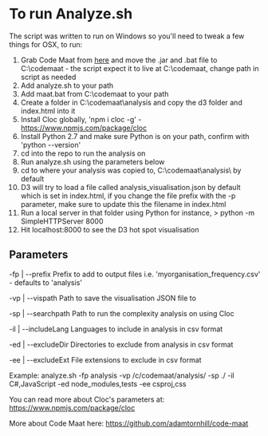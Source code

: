 # To run Analyze.sh

The script was written to run on Windows so you'll need to tweak a few things for OSX, to run:

1. Grab Code Maat from [here](http://www.adamtornhill.com/code/crimescenetools) and move the .jar and .bat file to C:\codemaat   - the script expect it to live at C:\codemaat, change path in script as needed
2. Add analyze.sh to your path
3. Add maat.bat from C:\codemaat to your path
4. Create a folder in C:\codemaat\analysis and copy the d3 folder and index.html into it
5. Install Cloc globally, 'npm i cloc -g' - https://www.npmjs.com/package/cloc
6. Install Python 2.7 and make sure Python is on your path, confirm with 'python --version'
7. cd into the repo to run the analysis on
8. Run analyze.sh using the parameters below
9. cd to where your analysis was copied to, C:\codemaat\analysis\ by default
10. D3 will try to load a file called analysis_visualisation.json by default which is set in index.html, if you change the file prefix with the -p parameter, make sure to update this the filename in index.html
11. Run a local server in that folder using Python for instance, > python -m SimpleHTTPServer 8000
12. Hit localhost:8000 to see the D3 hot spot visualisation

## Parameters

-fp | --prefix
Prefix to add to output files i.e. 'myorganisation_frequency.csv' - defaults to 'analysis'

-vp | --vispath
Path to save the visualisation JSON file to

-sp | --searchpath
Path to run the complexity analysis on using Cloc

-il | --includeLang
Languages to include in analysis in csv format

-ed | --excludeDir
Directories to exclude from analysis in csv format

-ee | --excludeExt
File extensions to exclude in csv format


Example:
analyze.sh -fp analysis -vp /c/codemaat/analysis/ -sp ./ -il C#,JavaScript -ed node_modules,tests -ee csproj,css

You can read more about Cloc's parameters at:
https://www.npmjs.com/package/cloc

More about Code Maat here:
https://github.com/adamtornhill/code-maat